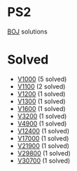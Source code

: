 # PS2

[BOJ](https://www.acmicpc.net/) solutions

# Solved

* [V1000](./1000/README.md) (5 solved)
* [V1100](./1100/README.md) (2 solved)
* [V1200](./1200/README.md) (1 solved)
* [V1300](./1300/README.md) (1 solved)
* [V1600](./1600/README.md) (1 solved)
* [V3200](./3200/README.md) (1 solved)
* [V4900](./4900/README.md) (1 solved)
* [V12400](./12400/README.md) (1 solved)
* [V17000](./17000/README.md) (1 solved)
* [V21900](./21900/README.md) (1 solved)
* [V29800](./29800/README.md) (1 solved)
* [V30700](./30700/README.md) (1 solved)

